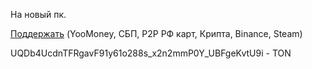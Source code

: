 На новый пк.

<a href="https://zelenka.guru/payment/balance-transfer?user_id=6276044&hold=1&from_card=1&_noRedirect=1">Поддержать</a> (YooMoney, СБП, P2P РФ карт, Крипта, Binance, Steam)

UQDb4UcdnTFRgavF91y61o288s_x2n2mmP0Y_UBFgeKvtU9i - TON
